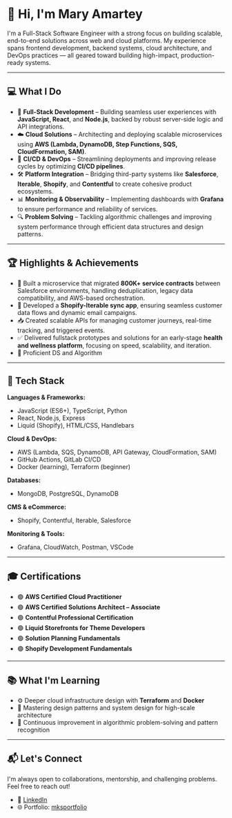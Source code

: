 # 👋 Hi, I'm Mary Amartey

I'm a Full-Stack Software Engineer with a strong focus on building scalable, end-to-end solutions across web and cloud platforms. My experience spans frontend development, backend systems, cloud architecture, and DevOps practices — all geared toward building high-impact, production-ready systems.

---

## 💻 What I Do

- 🔁 **Full-Stack Development** – Building seamless user experiences with **JavaScript, React**, and **Node.js**, backed by robust server-side logic and API integrations.
- ☁️ **Cloud Solutions** – Architecting and deploying scalable microservices using **AWS (Lambda, DynamoDB, Step Functions, SQS, CloudFormation, SAM)**.
- 🔄 **CI/CD & DevOps** – Streamlining deployments and improving release cycles by optimizing **CI/CD pipelines**.
- 🛠️ **Platform Integration** – Bridging third-party systems like **Salesforce**, **Iterable**, **Shopify**, and **Contentful** to create cohesive product ecosystems.
- 📊 **Monitoring & Observability** – Implementing dashboards with **Grafana** to ensure performance and reliability of services.
- 🔍 **Problem Solving** – Tackling algorithmic challenges and improving system performance through efficient data structures and design patterns.

---

## 🏆 Highlights & Achievements

- 🚀 Built a microservice that migrated **800K+ service contracts** between Salesforce environments, handling deduplication, legacy data compatibility, and AWS-based orchestration.
- 🔄 Developed a **Shopify-Iterable sync app**, ensuring seamless customer data flows and dynamic email campaigns.
- 📥 Created scalable APIs for managing customer journeys, real-time tracking, and triggered events.
- ✅ Delivered fullstack prototypes and solutions for an early-stage **health and wellness platform**, focusing on speed, scalability, and iteration.
- 🧠 Proficient DS and Algorithm 

---

## 🧰 Tech Stack

**Languages & Frameworks:**
- JavaScript (ES6+), TypeScript, Python
- React, Node.js, Express
- Liquid (Shopify), HTML/CSS, Handlebars

**Cloud & DevOps:**
- AWS (Lambda, SQS, DynamoDB, API Gateway, CloudFormation, SAM)
- GitHub Actions, GitLab CI/CD
- Docker (learning), Terraform (beginner)

**Databases:**
- MongoDB, PostgreSQL, DynamoDB

**CMS & eCommerce:**
- Shopify, Contentful, Iterable, Salesforce

**Monitoring & Tools:**
- Grafana, CloudWatch, Postman, VSCode

---

## 🎓 Certifications

- 🟢 **AWS Certified Cloud Practitioner**
- 🟢 **AWS Certified Solutions Architect – Associate**
- 🟢 **Contentful Professional Certification**
- 🟢 **Liquid Storefronts for Theme Developers**
- 🟢 **Solution Planning Fundamentals**
- 🟢 **Shopify Development Fundamentals**

---

## 📚 What I'm Learning

- ⚙️ Deeper cloud infrastructure design with **Terraform** and **Docker**
- 🧠 Mastering design patterns and system design for high-scale architecture
- 🎯 Continuous improvement in algorithmic problem-solving and pattern recognition

---

## 📬 Let's Connect

I'm always open to collaborations, mentorship, and challenging problems. Feel free to reach out!

- 💼 [LinkedIn](https://www.linkedin.com/in/mary-amartey/)
- 🌐 Portfolio: [mksportfolio](https://mksportfolio.com/)
